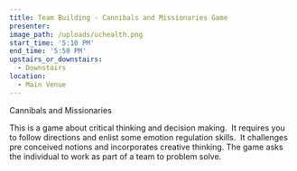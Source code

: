```yaml
---
title: Team Building - Cannibals and Missionaries Game
presenter:
image_path: /uploads/uchealth.png
start_time: '5:10 PM'
end_time: '5:50 PM'
upstairs_or_downstairs:
  - Downstairs
location:
  - Main Venue
---
```


Cannibals and Missionaries

This is a game about critical thinking and decision making.  It requires you to follow directions and enlist some emotion regulation skills.  It challenges pre conceived notions and incorporates creative thinking. The game asks the individual to work as part of a team to problem solve.